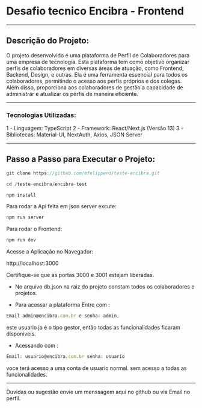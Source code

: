 
# Desafio tecnico Encibra - Frontend
---


## Descrição do Projeto:
O projeto desenvolvido é uma plataforma de Perfil de Colaboradores para uma empresa de tecnologia. Esta plataforma tem como objetivo organizar perfis de colaboradores em diversas áreas de atuação, como Frontend, Backend, Design, e outras. Ela é uma ferramenta essencial para todos os colaboradores, permitindo o acesso aos perfis próprios e dos colegas. Além disso, proporciona aos colaboradores de gestão a capacidade de administrar e atualizar os perfis de maneira eficiente.

---

### Tecnologias Utilizadas:

1 - Linguagem: TypeScript
2 - Framework: React/Next.js (Versão 13)
3 - Bibliotecas: Material-UI, NextAuth, Axios, JSON Server

---

## Passo a Passo para Executar o Projeto:


```javascript
git clone https://github.com/mfelipperd/teste-encibra.git

```

```javascript
cd /teste-encibra/encibra-test
```

```javascript
npm install
```
Para rodar a Api feita em json server excute:

```javascript
npm run server
```

Para rodar o Frontend:

```javascript
npm run dev
```
Acesse a Aplicação no Navegador:

http://localhost:3000

Certifique-se que as portas 3000 e 3001 estejam liberadas.

- No arquivo db.json na raiz do projeto constam todos os colaboradores e projetos.

- Para acessar a plataforma Entre com :

```javascript
Email admin@encibra.com.br e senha: admin, 
```

este usuario ja é o tipo gestor, então todas as funcionalidades ficaram disponiveis.

- Acessando com :

```javascript
Email: usuario@encibra.com.br senha: usuario
```
 voce terá acesso a uma conta de usuario normal. sem acesso a todas as funcionalidades.

---

Duvidas ou sugestão envie um menssagem aqui no github ou via Email no perfil.
